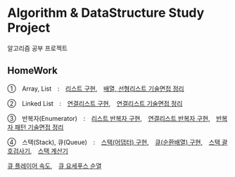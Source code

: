 # Algorithm & DataStructure Study Project
알고리즘 공부 프로젝트

## HomeWork
①　Array, List　:　[리스트 구현](https://github.com/dongyoonq/Algorithm/blob/master/Algorithm/Array%2CList/MyType/MyList.cs),　[배열, 선형리스트 기술면접 정리](https://github.com/dongyoonq/Algorithm/blob/master/%EC%95%8C%EA%B3%A0%EB%A6%AC%EC%A6%98%20%EA%B8%B0%EC%88%A0%EB%A9%B4%EC%A0%91/1.%20%EB%B0%B0%EC%97%B4%20vs%20%EC%84%A0%ED%98%95%EB%A6%AC%EC%8A%A4%ED%8A%B8.pdf)

②　Linked List　:　[연결리스트 구현](https://github.com/dongyoonq/Algorithm/blob/master/Algorithm/Array%2CList/MyType/MyList.cs),　[연결리스트 기술면접 정리](https://github.com/dongyoonq/Algorithm/blob/master/%EC%95%8C%EA%B3%A0%EB%A6%AC%EC%A6%98%20%EA%B8%B0%EC%88%A0%EB%A9%B4%EC%A0%91/2.%20%EC%97%B0%EA%B2%B0%EB%A6%AC%EC%8A%A4%ED%8A%B8(LinkedList)%2C%20%EB%B0%B0%EC%97%B4%EA%B3%BC%20%EC%B0%A8%EC%9D%B4%EC%A0%90.pdf)

③　반복자(Enumerator)　:　[리스트 반복자 구현](https://github.com/dongyoonq/Algorithm/blob/master/Algorithm/Array%2CList/MyType/MyList.cs),　[연결리스트 반복자 구현](https://github.com/dongyoonq/Algorithm/blob/master/Algorithm/Array%2CList/MyType/MyLinkedList.cs),　[반복자 패턴 기술면접 정리](https://github.com/dongyoonq/Algorithm/blob/master/%EC%95%8C%EA%B3%A0%EB%A6%AC%EC%A6%98%20%EA%B8%B0%EC%88%A0%EB%A9%B4%EC%A0%91/3.%20%EB%B0%98%EB%B3%B5%EC%9E%90%20%ED%8C%A8%ED%84%B4(Iterator%20Pattern)%2C%20(%2B%EC%BD%94%EB%A3%A8%ED%8B%B4).pdf)

④　스택(Stack), 큐(Queue)　:　[스택(어댑터) 구현](https://github.com/dongyoonq/Algorithm/blob/master/Algorithm/Stack%2C%20Queue/MyType/AdapterStack.cs),　[큐(순환배열) 구현](https://github.com/dongyoonq/Algorithm/blob/master/Algorithm/Stack%2C%20Queue/MyType/MyQueue.cs),　[스택 괄호검사기](https://github.com/dongyoonq/Algorithm/blob/master/Algorithm/Stack%2C%20Queue/Homework/BracketCheck.cs),　[스택 계산기](https://github.com/dongyoonq/Algorithm/blob/master/Algorithm/Stack%2C%20Queue/Homework/StackCalculator.cs)

[큐 플레이어 속도](https://github.com/dongyoonq/Algorithm/blob/master/Algorithm/Stack%2C%20Queue/Homework/PlayerQueue/playerQueue.cs),　[큐 요세푸스 순열](https://github.com/dongyoonq/Algorithm/blob/master/Algorithm/Stack%2C%20Queue/Homework/JosephusPermutation.cs)
